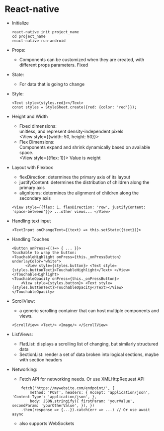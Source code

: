 # React-native
* Initialize
    ```
    react-native init project_name
    cd project_name
    react-native run-android
    ```

* Props: 
    - Components can be customized when they are created, with different props parameters. Fixed
* State: 
    - For data that is going to change
* Style: 
    ```
    <Text style={styles.red}></Text>
    const styles = StyleSheet.create({red: {color: 'red'}});
    ```
* Height and Width
    - Fixed dimensions:  
        unitless, and represent density-independent pixels  
        <View style={{width: 50, height: 50}}>
    - Flex Dimensions:  
        Components expand and shrink dynamically based on available space.  
        <View style={{flex: 1}}>  Value is weight
* Layout with Flexbox
    - flexDirection: determines the primary axis of its layout
    - justifyContent: determines the distribution of children along the primary axis
    - alignItems: determines the alignment of children along the secondary axis
    ```
    <View style={{flex: 1, flexDirection: 'row', justifyContent: 'space-between'}}> ...other views... </View>
    ```
* Handling text input
    ```
    <TextInput onChangeText={(text) => this.setState({text})}>
    ```
* Handling Touches
    ```
    <Button onPress={()=> { ... }}>
    Touchable to wrap the button:
    <TouchableHighlight onPress={this._onPressButton} underlayColor="white">
          <View style={styles.button}> <Text style={styles.buttonText}>TouchableHighlight</Text> </View>
    </TouchableHighlight>
    <TouchableOpacity onPress={this._onPressButton}>
        <View style={styles.button}> <Text style={styles.buttonText}>TouchableOpacity</Text></View>
    </TouchableOpacity>
    ```
* ScrollView: 
    - a generic scrolling container that can host multiple components and views.
    ```
    <ScrollView> <Text/> <Image/> </ScrollView>
    ```
* ListViews: 
    - FlatList: displays a scrolling list of changing, but similarly structured data
    - SectionList: render a set of data broken into logical sections, maybe with section headers
* Networking:
    - Fetch API for networking needs. Or use XMLHttpRequest API
    ```
        fetch('https://mywebsite.com/endpoint/', {
            method: 'POST', headers: { Accept: 'application/json', 'Content-Type': 'application/json', },
            body: JSON.stringify({ firstParam: 'yourValue', secondParam: 'yourOtherValue', }), })
        .then(response => {...}).catch(err => ...) // Or use await async
    ```
    - also supports WebSockets
